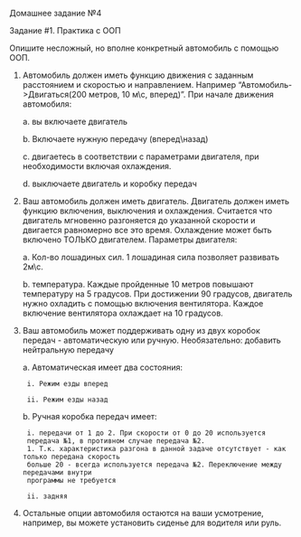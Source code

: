 Домашнее задание №4

Задание #1. Практика с ООП

Опишите несложный, но вполне конкретный автомобиль с помощью ООП.

1. Автомобиль должен иметь функцию движения с заданным расстоянием и
скоростью и направлением. Например “Автомобиль->Двигаться(200 метров, 10
м\с, вперед)”. При начале движения автомобиля:

    a. вы включаете двигатель
    
    b. Включаете нужную передачу (вперед\назад)
    
    c. двигаетесь в соответствии с параметрами двигателя, при необходимости
    включая охлаждения.
    
    d. выключаете двигатель и коробку передач

2. Ваш автомобиль должен иметь двигатель. Двигатель должен иметь функцию
включения, выключения и охлаждения. Считается что двигатель мгновенно
разгоняется до указанной скорости и двигается равномерно все это время.
Охлаждение может быть включено ТОЛЬКО двигателем. Параметры двигателя:

    a. Кол-во лошадиных сил. 1 лошадиная сила позволяет развивать 2м\с.
    
    b. температура. Каждые пройденные 10 метров повышают температуру на
    5 градусов. При достижении 90 градусов, двигатель нужно охладить с
    помощью включения вентилятора. Каждое включение вентилятора
    охлаждает на 10 градусов.

3. Ваш автомобиль может поддерживать одну из двух коробок передач -
автоматическую или ручную. Необязательно​: добавить нейтральную передачу

    a. Автоматическая имеет два состояния:
    
        i. Режим езды вперед
        
        ii. Режим езды назад
        
    b. Ручная коробка передач имеет:
    
        i. передачи от 1 до 2. При скорости от 0 до 20 используется
        передача №1, в противном случае передача №2.
        1. Т.к. характеристика разгона в данной задаче отсутствует - как только передана скорость
        больше 20 - всегда используется передача №2. Переключение между передачами внутри
        программы не требуется
        
        ii. задняя

4. Остальные опции автомобиля остаются на ваши усмотрение, например, вы
можете установить сиденье для водителя или руль.
